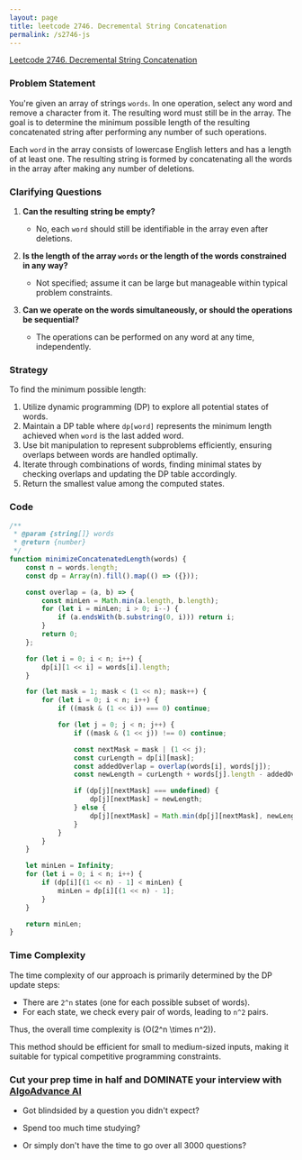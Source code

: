 ```yaml
---
layout: page
title: leetcode 2746. Decremental String Concatenation
permalink: /s2746-js
---
```

[Leetcode 2746. Decremental String Concatenation](https://algoadvance.github.io/algoadvance/l2746)
### Problem Statement
You're given an array of strings `words`. In one operation, select any word and remove a character from it. The resulting word must still be in the array. The goal is to determine the minimum possible length of the resulting concatenated string after performing any number of such operations.

Each `word` in the array consists of lowercase English letters and has a length of at least one. The resulting string is formed by concatenating all the words in the array after making any number of deletions.

### Clarifying Questions
1. **Can the resulting string be empty?**
   - No, each `word` should still be identifiable in the array even after deletions.

2. **Is the length of the array `words` or the length of the words constrained in any way?**
   - Not specified; assume it can be large but manageable within typical problem constraints.

3. **Can we operate on the words simultaneously, or should the operations be sequential?**
   - The operations can be performed on any word at any time, independently.

### Strategy
To find the minimum possible length:
1. Utilize dynamic programming (DP) to explore all potential states of words.
2. Maintain a DP table where `dp[word]` represents the minimum length achieved when `word` is the last added word.
3. Use bit manipulation to represent subproblems efficiently, ensuring overlaps between words are handled optimally.
4. Iterate through combinations of words, finding minimal states by checking overlaps and updating the DP table accordingly.
5. Return the smallest value among the computed states.

### Code
```javascript
/**
 * @param {string[]} words
 * @return {number}
 */
function minimizeConcatenatedLength(words) {
    const n = words.length;
    const dp = Array(n).fill().map(() => ({}));

    const overlap = (a, b) => {
        const minLen = Math.min(a.length, b.length);
        for (let i = minLen; i > 0; i--) {
            if (a.endsWith(b.substring(0, i))) return i;
        }
        return 0;
    };

    for (let i = 0; i < n; i++) {
        dp[i][1 << i] = words[i].length;
    }

    for (let mask = 1; mask < (1 << n); mask++) {
        for (let i = 0; i < n; i++) {
            if ((mask & (1 << i)) === 0) continue;

            for (let j = 0; j < n; j++) {
                if ((mask & (1 << j)) !== 0) continue;

                const nextMask = mask | (1 << j);
                const curLength = dp[i][mask];
                const addedOverlap = overlap(words[i], words[j]);
                const newLength = curLength + words[j].length - addedOverlap;

                if (dp[j][nextMask] === undefined) {
                    dp[j][nextMask] = newLength;
                } else {
                    dp[j][nextMask] = Math.min(dp[j][nextMask], newLength);
                }
            }
        }
    }

    let minLen = Infinity;
    for (let i = 0; i < n; i++) {
        if (dp[i][(1 << n) - 1] < minLen) {
            minLen = dp[i][(1 << n) - 1];
        }
    }

    return minLen;
}
```

### Time Complexity
The time complexity of our approach is primarily determined by the DP update steps:
- There are `2^n` states (one for each possible subset of words).
- For each state, we check every pair of words, leading to `n^2` pairs.

Thus, the overall time complexity is \(O(2^n \times n^2)\).

This method should be efficient for small to medium-sized inputs, making it suitable for typical competitive programming constraints.


### Cut your prep time in half and DOMINATE your interview with [AlgoAdvance AI](https://algoAdvance.com)

- Got blindsided by a question you didn't expect?

- Spend too much time studying?

- Or simply don't have the time to go over all 3000 questions?

